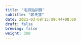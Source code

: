 ```yaml
---
title: "毛詩詁訓傳"
subtitle: "鄭氏箋"
date: 2021-03-08T15:09:44+08:00
draft: false
brewing: false
weight: 300
---
```


